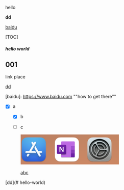 hello

**dd**

[baidu](https://www.baidu.com)

[TOC]



##### hello world

## 001



<span id='abc'>link place</span>

[dd](./docker_k8s.md)

[]()



[baidu]: https://www.baidu.com	""how to get there""



- [x] a

  - [x]   b  

  - [ ] c
    

    

    

    ![image-20230529210338161](image-20230529210338161.png)

    

    

    <u>abc</u>

    















































[dd](# hello-world)



 






